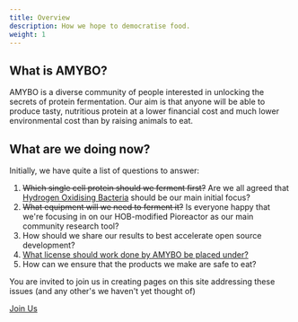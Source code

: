 ```yaml
---
title: Overview
description: How we hope to democratise food.
weight: 1
---
```


## What is AMYBO?

AMYBO is a diverse community of people interested in unlocking the secrets of protein fermentation.  Our aim is that anyone will be able to produce tasty, nutritious protein at a lower financial cost and much lower environmental cost than by raising animals to eat.

## What are we doing now?

Initially, we have quite a list of questions to answer:

1. ~~Which single cell protein should we ferment first?~~ Are we all agreed that [Hydrogen Oxidising Bacteria](/docs/experiments/hob-enrichment) should be our main initial focus?
2. ~~What equipment will we need to ferment it?~~ Is everyone happy that we're focusing in on our HOB-modified Pioreactor as our main community research tool?
3. How should we share our results to best accelerate open source development?
4. [What license should work done by AMYBO be placed under?](https://forum.AMYBO.org/t/what-license-should-work-done-by-AMYBO-be-placed-under/47)
5. How can we ensure that the products we make are safe to eat?

You are invited to join us in creating pages on this site addressing these issues (and any other's we haven't yet thought of)

<a class="btn btn-lg btn-primary me-3 mb-4" href="/docs/contribution-guidelines/">
  Join Us <i class="fas fa-arrow-alt-circle-right ms-2"></i>
</a>

<br>